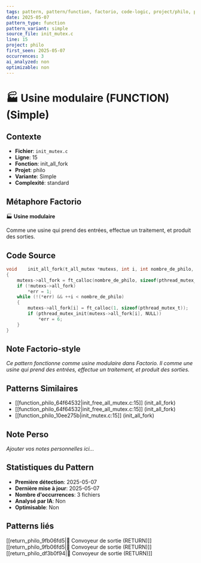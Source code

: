 ```yaml
---
tags: pattern, pattern/function, factorio, code-logic, project/philo, pattern/variant/simple
date: 2025-05-07
pattern_type: function
pattern_variant: simple
source_file: init_mutex.c
line: 15
project: philo
first_seen: 2025-05-07
occurrences: 3
ai_analyzed: non
optimizable: non
---
```


# 🏭 Usine modulaire (FUNCTION) (Simple)

## Contexte
- **Fichier**: `init_mutex.c`
- **Ligne**: 15
- **Fonction**: init_all_fork
- **Projet**: philo
- **Variante**: Simple
- **Complexité**: standard

## Métaphore Factorio
🏭 **Usine modulaire**

Comme une usine qui prend des entrées, effectue un traitement, et produit des sorties.

## Code Source
```c
void	init_all_fork(t_all_mutex *mutexs, int i, int nombre_de_philo, int *err)
{
	mutexs->all_fork = ft_calloc(nombre_de_philo, sizeof(pthread_mutex_t));
	if (!mutexs->all_fork)
		*err = 1;
	while (!(*err) && ++i < nombre_de_philo)
	{
		mutexs->all_fork[i] = ft_calloc(1, sizeof(pthread_mutex_t));
		if (pthread_mutex_init(mutexs->all_fork[i], NULL))
			*err = 6;
	}
}
```

## Note Factorio-style
*Ce pattern fonctionne comme usine modulaire dans Factorio. Il comme une usine qui prend des entrées, effectue un traitement, et produit des sorties.*

## Patterns Similaires
- [[function_philo_64f64532|init_free_all_mutex.c:15]] (init_all_fork)
- [[function_philo_64f64532|init_free_all_mutex.c:15]] (init_all_fork)
- [[function_philo_10ee275b|init_mutex.c:15]] (init_all_fork)

## Note Perso
*Ajouter vos notes personnelles ici...*

## Statistiques du Pattern
- **Première détection**: 2025-05-07
- **Dernière mise à jour**: 2025-05-07
- **Nombre d'occurrences**: 3 fichiers
- **Analysé par IA**: Non
- **Optimisable**: Non

## Patterns liés
[[return_philo_9fb06fd5|🚚 Convoyeur de sortie (RETURN)]]
[[return_philo_9fb06fd5|🚚 Convoyeur de sortie (RETURN)]]
[[return_philo_df3b0f94|🚚 Convoyeur de sortie (RETURN)]]
